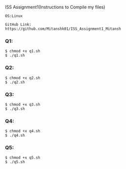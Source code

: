 ISS Assignment1(Instructions to Compile my files)

```
OS:Linux
```

```
GitHub Link:
https://github.com/Mitanshk01/ISS_Assignment1_Mitansh
```

### **Q1:**

```
$ chmod +x q1.sh
$ ./q1.sh
```

### **Q2:**

```
$ chmod +x q2.sh
$ ./q2.sh
```

### **Q3:**

```
$ chmod +x q3.sh
$ ./q3.sh
```

### **Q4:**

```
$ chmod +x q4.sh
$ ./q4.sh
```

### **Q5:**

```
$ chmod +x q5.sh
$ ./q5.sh
```
